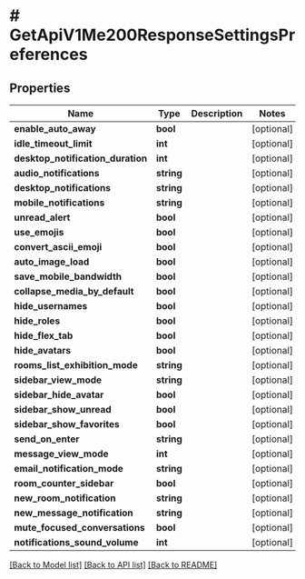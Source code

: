 # # GetApiV1Me200ResponseSettingsPreferences

## Properties

Name | Type | Description | Notes
------------ | ------------- | ------------- | -------------
**enable_auto_away** | **bool** |  | [optional]
**idle_timeout_limit** | **int** |  | [optional]
**desktop_notification_duration** | **int** |  | [optional]
**audio_notifications** | **string** |  | [optional]
**desktop_notifications** | **string** |  | [optional]
**mobile_notifications** | **string** |  | [optional]
**unread_alert** | **bool** |  | [optional]
**use_emojis** | **bool** |  | [optional]
**convert_ascii_emoji** | **bool** |  | [optional]
**auto_image_load** | **bool** |  | [optional]
**save_mobile_bandwidth** | **bool** |  | [optional]
**collapse_media_by_default** | **bool** |  | [optional]
**hide_usernames** | **bool** |  | [optional]
**hide_roles** | **bool** |  | [optional]
**hide_flex_tab** | **bool** |  | [optional]
**hide_avatars** | **bool** |  | [optional]
**rooms_list_exhibition_mode** | **string** |  | [optional]
**sidebar_view_mode** | **string** |  | [optional]
**sidebar_hide_avatar** | **bool** |  | [optional]
**sidebar_show_unread** | **bool** |  | [optional]
**sidebar_show_favorites** | **bool** |  | [optional]
**send_on_enter** | **string** |  | [optional]
**message_view_mode** | **int** |  | [optional]
**email_notification_mode** | **string** |  | [optional]
**room_counter_sidebar** | **bool** |  | [optional]
**new_room_notification** | **string** |  | [optional]
**new_message_notification** | **string** |  | [optional]
**mute_focused_conversations** | **bool** |  | [optional]
**notifications_sound_volume** | **int** |  | [optional]

[[Back to Model list]](../../README.md#models) [[Back to API list]](../../README.md#endpoints) [[Back to README]](../../README.md)
